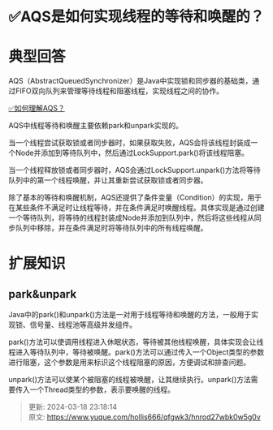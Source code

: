 # ✅AQS是如何实现线程的等待和唤醒的？

# 典型回答


AQS（AbstractQueuedSynchronizer）是Java中实现锁和同步器的基础类，通过FIFO双向队列来管理等待线程和阻塞线程，实现线程之间的协作。



[✅如何理解AQS？](https://www.yuque.com/hollis666/qfgwk3/qka9yt)



AQS中线程等待和唤醒主要依赖park和unpark实现的。



当一个线程尝试获取锁或者同步器时，如果获取失败，AQS会将该线程封装成一个Node并添加到等待队列中，然后通过LockSupport.park()将该线程阻塞。



当一个线程释放锁或者同步器时，AQS会通过LockSupport.unpark()方法将等待队列中的第一个线程唤醒，并让其重新尝试获取锁或者同步器。



除了基本的等待和唤醒机制，AQS还提供了条件变量（Condition）的实现，用于在某些条件不满足时让线程等待，并在条件满足时唤醒线程。具体实现是通过创建一个等待队列，将等待的线程封装成Node并添加到队列中，然后将这些线程从同步队列中移除，并在条件满足时将等待队列中的所有线程唤醒。



# 扩展知识


## park&unpark


Java中的park()和unpark()方法是一对用于线程等待和唤醒的方法，一般用于实现锁、信号量、线程池等高级并发组件。



park()方法可以使调用线程进入休眠状态，等待被其他线程唤醒，具体实现会让线程进入等待队列中，等待被唤醒。park()方法可以通过传入一个Object类型的参数进行阻塞，这个参数是用来标识这个线程阻塞的原因，方便调试和排查问题。



unpark()方法可以使某个被阻塞的线程被唤醒，让其继续执行。unpark()方法需要传入一个Thread类型的参数，表示要唤醒的线程。







> 更新: 2024-03-18 23:18:14  
> 原文: <https://www.yuque.com/hollis666/qfgwk3/hnrod27wbk0w5g0v>